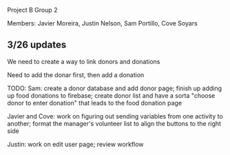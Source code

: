 Project B Group 2

Members: Javier Moreira, Justin Nelson, Sam Portillo, Cove Soyars


## 3/26 updates
We need to create a way to link donors and donations

Need to add the donar first, then add a donation

TODO:
Sam: create a donor database and add donor page; finish up adding up food donations to firebase; create donor list and have a sorta "choose donor to enter donation" that leads to the food donation page

Javier and Cove: work on figuring out sending variables from one activity to another; format the manager's volunteer list to align the buttons to the right side

Justin: work on edit user page; review workflow
